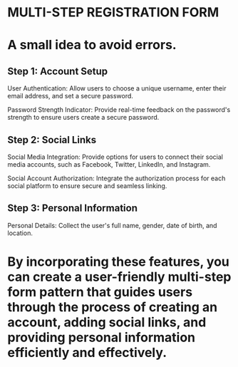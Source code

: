 # MULTI-STEP REGISTRATION FORM
# A small idea to avoid errors.


## Step 1: Account Setup

User Authentication: Allow users to choose a unique username, enter their email address, and set a secure password.

Password Strength Indicator: Provide real-time feedback on the password's strength to ensure users create a secure password.


## Step 2: Social Links

Social Media Integration: Provide options for users to connect their social media accounts, such as Facebook, Twitter, LinkedIn, and Instagram.

Social Account Authorization: Integrate the authorization process for each social platform to ensure secure and seamless linking.


## Step 3: Personal Information

Personal Details: Collect the user's full name, gender, date of birth, and location.


# By incorporating these features, you can create a user-friendly multi-step form pattern that guides users through the process of creating an account, adding social links, and providing personal information efficiently and effectively.






